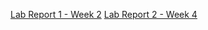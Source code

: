 [Lab Report 1 - Week 2](https://brandonszeto.github.io/cse-15l-lab-reports/lab-report-1.html)
[Lab Report 2 - Week 4](https://brandonszeto.github.io/cse-15l-lab-reports/lab-report-2.html)
